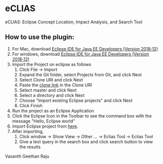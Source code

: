 # eCLIAS
eCLIAS: Eclipse Concept Location, Impact Analysis, and Search Tool

## How to use the plugin: 
1. For Mac, download [Eclipse IDE for Java EE Developers (Version 2018‑12)](https://www.eclipse.org/downloads/packages/release/photon/r/eclipse-ide-java-ee-developers)
1. For windows, download [Eclipse IDE for Java EE Developers (Version 2018‑12)](https://www.eclipse.org/downloads/download.php?file=/technology/epp/downloads/release/2018-12/R/eclipse-jee-2018-12-R-win32-x86_64.zip)
1. Import the Project on eclipse as follows
	1. Click File -> Import
	1. Expand the Git folder, select Projects from Git, and click Next
	1. Select Clone URI and click Next
	1. Paste the [clone link](https://github.com/BoiseState/eCLIAS.git) in the Clone URI 
	1. Select master and click Next
	1. Select a directory and click Next
	1. Choose "Import existing Eclipse projects" and click Next
	1. Click Finish
1. Run the project as an Eclipse Application  
1. Click the Eclipse Icon in the Toolbar to see the command box with the message "Hello, Eclipse world"
1. Import Eclipse project from [here](https://github.com/BoiseState/eCLIAS-sample-input).  
1. After importing, 
	1. Click window -> Show View -> Other ... -> Eclias Tool -> Eclias Tool
	2. Give a text query in the search box and click search button to view the results
	
	

Vasanth Geethan Raju
